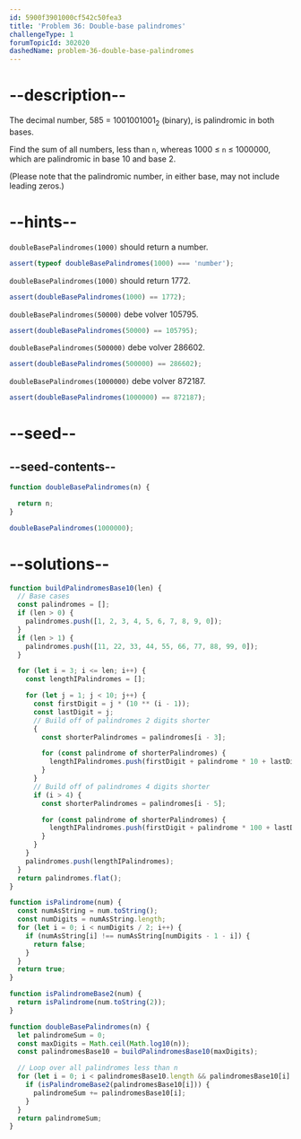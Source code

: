 ```yaml
---
id: 5900f3901000cf542c50fea3
title: 'Problem 36: Double-base palindromes'
challengeType: 1
forumTopicId: 302020
dashedName: problem-36-double-base-palindromes
---
```


# --description--

The decimal number, 585 = 1001001001<sub>2</sub> (binary), is palindromic in both bases.

Find the sum of all numbers, less than `n`, whereas 1000 ≤ `n` ≤ 1000000, which are palindromic in base 10 and base 2.

(Please note that the palindromic number, in either base, may not include leading zeros.)

# --hints--

`doubleBasePalindromes(1000)` should return a number.

```js
assert(typeof doubleBasePalindromes(1000) === 'number');
```

`doubleBasePalindromes(1000)` should return 1772.

```js
assert(doubleBasePalindromes(1000) == 1772);
```

`doubleBasePalindromes(50000)` debe volver 105795.

```js
assert(doubleBasePalindromes(50000) == 105795);
```

`doubleBasePalindromes(500000)` debe volver 286602.

```js
assert(doubleBasePalindromes(500000) == 286602);
```

`doubleBasePalindromes(1000000)` debe volver 872187.

```js
assert(doubleBasePalindromes(1000000) == 872187);
```

# --seed--

## --seed-contents--

```js
function doubleBasePalindromes(n) {

  return n;
}

doubleBasePalindromes(1000000);
```

# --solutions--

```js
function buildPalindromesBase10(len) {
  // Base cases
  const palindromes = [];
  if (len > 0) {
    palindromes.push([1, 2, 3, 4, 5, 6, 7, 8, 9, 0]);
  }
  if (len > 1) {
    palindromes.push([11, 22, 33, 44, 55, 66, 77, 88, 99, 0]);
  }

  for (let i = 3; i <= len; i++) {
    const lengthIPalindromes = [];

    for (let j = 1; j < 10; j++) {
      const firstDigit = j * (10 ** (i - 1));
      const lastDigit = j;
      // Build off of palindromes 2 digits shorter
      {
        const shorterPalindromes = palindromes[i - 3];

        for (const palindrome of shorterPalindromes) {
          lengthIPalindromes.push(firstDigit + palindrome * 10 + lastDigit);
        }
      }
      // Build off of palindromes 4 digits shorter
      if (i > 4) {
        const shorterPalindromes = palindromes[i - 5];

        for (const palindrome of shorterPalindromes) {
          lengthIPalindromes.push(firstDigit + palindrome * 100 + lastDigit);
        }
      }
    }
    palindromes.push(lengthIPalindromes);
  }
  return palindromes.flat();
}

function isPalindrome(num) {
  const numAsString = num.toString();
  const numDigits = numAsString.length;
  for (let i = 0; i < numDigits / 2; i++) {
    if (numAsString[i] !== numAsString[numDigits - 1 - i]) {
      return false;
    }
  }
  return true;
}

function isPalindromeBase2(num) {
  return isPalindrome(num.toString(2));
}

function doubleBasePalindromes(n) {
  let palindromeSum = 0;
  const maxDigits = Math.ceil(Math.log10(n));
  const palindromesBase10 = buildPalindromesBase10(maxDigits);

  // Loop over all palindromes less than n
  for (let i = 0; i < palindromesBase10.length && palindromesBase10[i] < n; i++) {
    if (isPalindromeBase2(palindromesBase10[i])) {
      palindromeSum += palindromesBase10[i];
    }
  }
  return palindromeSum;
}
```
